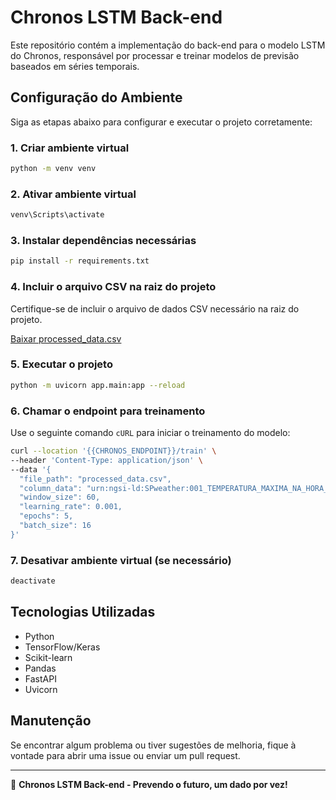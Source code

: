 # Chronos LSTM Back-end

Este repositório contém a implementação do back-end para o modelo LSTM do Chronos, responsável por processar e treinar modelos de previsão baseados em séries temporais.

## Configuração do Ambiente

Siga as etapas abaixo para configurar e executar o projeto corretamente:

### 1. Criar ambiente virtual
```sh
python -m venv venv
```

### 2. Ativar ambiente virtual
```sh
venv\Scripts\activate
```

### 3. Instalar dependências necessárias
```sh
pip install -r requirements.txt
```

### 4. Incluir o arquivo CSV na raiz do projeto
Certifique-se de incluir o arquivo de dados CSV necessário na raiz do projeto.

[Baixar processed_data.csv](https://github.com/tcc-chronos/impulse/blob/main/backend/processed_data.csv)

### 5. Executar o projeto
```sh
python -m uvicorn app.main:app --reload
```

### 6. Chamar o endpoint para treinamento
Use o seguinte comando `cURL` para iniciar o treinamento do modelo:
```sh
curl --location '{{CHRONOS_ENDPOINT}}/train' \
--header 'Content-Type: application/json' \
--data '{
  "file_path": "processed_data.csv",
  "column_data": "urn:ngsi-ld:SPweather:001_TEMPERATURA_MAXIMA_NA_HORA_ANT_AUT_Celsius",
  "window_size": 60,
  "learning_rate": 0.001,
  "epochs": 5,
  "batch_size": 16
}'
```

### 7. Desativar ambiente virtual (se necessário)
```sh
deactivate
```

## Tecnologias Utilizadas
- Python
- TensorFlow/Keras
- Scikit-learn
- Pandas
- FastAPI
- Uvicorn

## Manutenção
Se encontrar algum problema ou tiver sugestões de melhoria, fique à vontade para abrir uma issue ou enviar um pull request.

---

🚀 **Chronos LSTM Back-end - Prevendo o futuro, um dado por vez!**

